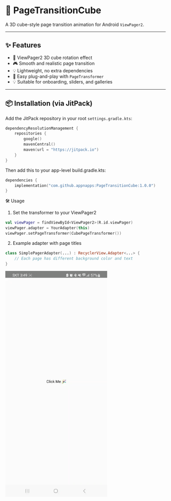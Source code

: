 # 🧊 PageTransitionCube

A 3D cube-style page transition animation for Android `ViewPager2`.

---

## ✨ Features

- 🧭 ViewPager2 3D cube rotation effect
- 🎮 Smooth and realistic page transition
- 💡 Lightweight, no extra dependencies
- 🔄 Easy plug-and-play with `PageTransformer`
- 💡 Suitable for onboarding, sliders, and galleries

---

## 📦 Installation (via JitPack)

Add the JitPack repository in your root `settings.gradle.kts`:

```kotlin
dependencyResolutionManagement {
    repositories {
        google()
        mavenCentral()
        maven(url = "https://jitpack.io")
    }
}
```

Then add this to your app-level build.gradle.kts:

```kotlin
dependencies {
    implementation("com.github.appnapps:PageTransitionCube:1.0.0")
}
```
🛠 Usage
1. Set the transformer to your ViewPager2
```kotlin
val viewPager = findViewById<ViewPager2>(R.id.viewPager)
viewPager.adapter = YourAdapter(this)
viewPager.setPageTransformer(CubePageTransformer())

```
2. Example adapter with page titles
```kotlin
class SimplePagerAdapter(...) : RecyclerView.Adapter<...> {
    // Each page has different background color and text
}

```

<img src="https://github.com/appnapps/fireworkbutton/blob/main/docs/FireworkButton.gif" width="320"/>

